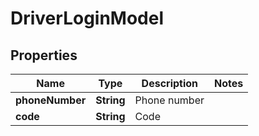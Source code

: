 
# DriverLoginModel

## Properties
Name | Type | Description | Notes
------------ | ------------- | ------------- | -------------
**phoneNumber** | **String** | Phone number | 
**code** | **String** | Code | 



